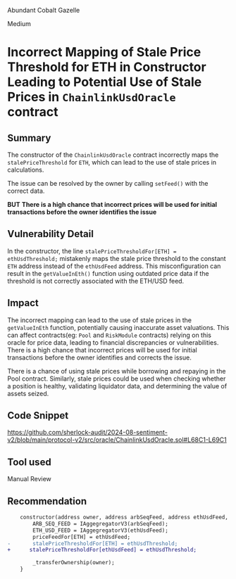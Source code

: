 Abundant Cobalt Gazelle

Medium

# Incorrect Mapping of Stale Price Threshold for ETH in Constructor Leading to Potential Use of Stale Prices in `ChainlinkUsdOracle` contract

## Summary
The constructor of the `ChainlinkUsdOracle` contract incorrectly maps the `stalePriceThreshold` for `ETH`, which can lead to the use of stale prices in calculations. 

The issue can be resolved by the owner by calling `setFeed()` with the correct data.

**BUT**
**There is a high chance that incorrect prices will be used for initial transactions before the owner identifies the issue**

## Vulnerability Detail
In the constructor, the line `stalePriceThresholdFor[ETH] = ethUsdThreshold;` mistakenly maps the stale price threshold to the constant `ETH` address instead of the `ethUsdFeed` address. This misconfiguration can result in the `getValueInEth()` function using outdated price data if the threshold is not correctly associated with the ETH/USD feed.

## Impact
The incorrect mapping can lead to the use of stale prices in the `getValueInEth` function, potentially causing inaccurate asset valuations. This can affect contracts(eg: `Pool` and `RiskModule` contracts) relying on this oracle for price data, leading to financial discrepancies or vulnerabilities. There is a high chance that incorrect prices will be used for initial transactions before the owner identifies and corrects the issue.

There is a chance of using stale prices while borrowing and repaying in the Pool contract. Similarly, stale prices could be used when checking whether a position is healthy, validating liquidator data, and determining the value of assets seized.

## Code Snippet
https://github.com/sherlock-audit/2024-08-sentiment-v2/blob/main/protocol-v2/src/oracle/ChainlinkUsdOracle.sol#L68C1-L69C1

## Tool used

Manual Review

## Recommendation
```diff
    constructor(address owner, address arbSeqFeed, address ethUsdFeed, uint256 ethUsdThreshold) Ownable() {
        ARB_SEQ_FEED = IAggegregatorV3(arbSeqFeed);
        ETH_USD_FEED = IAggegregatorV3(ethUsdFeed);
        priceFeedFor[ETH] = ethUsdFeed;
-       stalePriceThresholdFor[ETH] = ethUsdThreshold;
+      stalePriceThresholdFor[ethUsdFeed] = ethUsdThreshold;

        _transferOwnership(owner);
    }
```